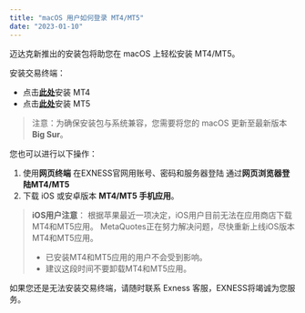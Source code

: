 ```yaml
---
title: "macOS 用户如何登录 MT4/MT5"
date: "2023-01-10"
---
```


<Ads></Ads> 

迈达克新推出的安装包将助您在 macOS 上轻松安装 MT4/MT5。

安装交易终端：

- 点击[**此处**](https://download.metatrader.com/cdn/web/exness.technologies.ltd/mt4/exness4setup.exe)安装 MT4
- 点击[**此处**](https://download.metatrader.com/cdn/web/exness.technologies.ltd/mt5/exness5setup.exe)安装 MT5

> 注意：为确保安装包与系统兼容，您需要将您的 macOS 更新至最新版本 **Big Sur**。

您也可以进行以下操作：

1. 使用**网页终端** 在EXNESS官网用账号、密码和服务器登陆 通过**网页浏览器登陆MT4/MT5**
2. 下载 iOS 或安卓版本 **MT4/MT5 手机应用**。

> **iOS用户注意**：
> 根据苹果最近一项决定，iOS用户目前无法在应用商店下载MT4和MT5应用。 MetaQuotes正在努力解决问题，尽快重新上线iOS版本MT4和MT5应用。
> - 已安装MT4和MT5应用的用户不会受到影响。
> - 建议这段时间不要卸载MT4和MT5应用。

如果您还是无法安装交易终端，请随时联系 Exness 客服，EXNESS将竭诚为您服务。
